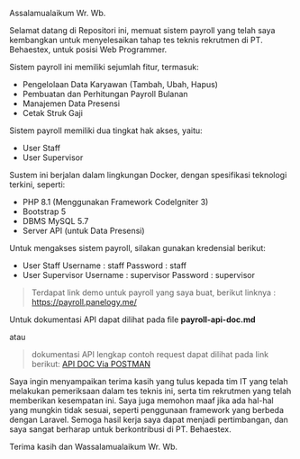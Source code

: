 Assalamualaikum Wr. Wb.

Selamat datang di Repositori ini, memuat sistem payroll yang telah saya kembangkan untuk menyelesaikan tahap tes teknis rekrutmen di PT. Behaestex, untuk posisi Web Programmer.

Sistem payroll ini memiliki sejumlah fitur, termasuk:
- Pengelolaan Data Karyawan (Tambah, Ubah, Hapus)
- Pembuatan dan Perhitungan Payroll Bulanan
- Manajemen Data Presensi
- Cetak Struk Gaji

Sistem payroll memiliki dua tingkat hak akses, yaitu:
- User Staff
- User Supervisor

Sustem ini berjalan dalam lingkungan Docker, dengan spesifikasi teknologi terkini, seperti:
- PHP 8.1 (Menggunakan Framework CodeIgniter 3)
- Bootstrap 5
- DBMS MySQL 5.7
- Server API (untuk Data Presensi)

Untuk mengakses sistem payroll, silakan gunakan kredensial berikut:
- User Staff
Username : staff
Password : staff
- User Supervisor
Username : supervisor
Password : supervisor

>Terdapat link demo untuk payroll yang saya buat, berikut linknya :
https://payroll.panelogy.me/

Untuk dokumentasi API dapat dilihat pada file **payroll-api-doc.md**

atau 
>dokumentasi API lengkap contoh request dapat dilihat pada link berikut:
[API DOC Via POSTMAN](https://restless-eclipse-319022.postman.co/workspace/New-Team-Workspace~8f640cc4-3d9e-4b84-80fe-6cd0828b51d0/collection/29991483-44423fc1-5011-4611-b710-80e944965c66?action=share&creator=29991483)

Saya ingin menyampaikan terima kasih yang tulus kepada tim IT yang telah melakukan pemeriksaan dalam tes teknis ini, serta tim rekrutmen yang telah memberikan kesempatan ini. Saya juga memohon maaf jika ada hal-hal yang mungkin tidak sesuai, seperti penggunaan framework yang berbeda dengan Laravel. Semoga hasil kerja saya dapat menjadi pertimbangan, dan saya sangat berharap untuk berkontribusi di PT. Behaestex.

Terima kasih dan Wassalamualaikum Wr. Wb.
